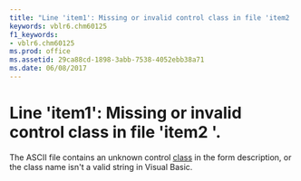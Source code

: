 ```yaml
---
title: "Line 'item1': Missing or invalid control class in file 'item2 '."
keywords: vblr6.chm60125
f1_keywords:
- vblr6.chm60125
ms.prod: office
ms.assetid: 29ca88cd-1898-3abb-7538-4052ebb38a71
ms.date: 06/08/2017
---
```



# Line 'item1': Missing or invalid control class in file 'item2 '.

The ASCII file contains an unknown control [class](../../Glossary/vbe-glossary.md#class) in the form description, or the class name isn't a valid string in Visual Basic.


